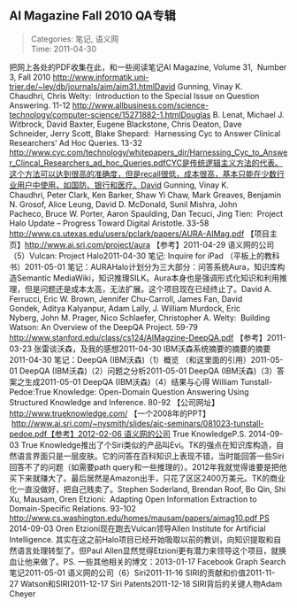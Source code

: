 AI Magazine Fall 2010 QA专辑
---
    
> Categories: 笔记, 语义网  
> Time: 2011-04-30
    
把网上各处的PDF收集在此，和一些阅读笔记AI Magazine, Volume 31,  Number 3, Fall 2010 http://www.informatik.uni-trier.de/~ley/db/journals/aim/aim31.htmlDavid Gunning, Vinay K. Chaudhri, Chris Welty:  Introduction to the Special Issue on Question Answering. 11-12 http://www.allbusiness.com/science-technology/computer-science/15271882-1.htmlDouglas B. Lenat, Michael J. Witbrock, David Baxter, Eugene Blackstone, Chris Deaton, Dave Schneider, Jerry Scott, Blake Shepard:  Harnessing Cyc to Answer Clinical Researchers’ Ad Hoc Queries. 13-32  http://www.cyc.com/technology/whitepapers_dir/Harnessing_Cyc_to_Answer_Clincal_Researchers_ad_hoc_Queries.pdfCYC是传统逻辑主义方法的代表。这个方法可以达到很高的准确度，但是recall很低，成本很高，基本只能在少数行业用户中使用，如国防、银行和医疗。David Gunning, Vinay K. Chaudhri, Peter Clark, Ken Barker, Shaw Yi Chaw, Mark Greaves, Benjamin N. Grosof, Alice Leung, David D. McDonald, Sunil Mishra, John Pacheco, Bruce W. Porter, Aaron Spaulding, Dan Tecuci, Jing Tien:  Project Halo Update – Progress Toward Digital Aristotle. 33-58 http://www.cs.utexas.edu/users/pclark/papers/AURA-AIMag.pdf 【项目主页】http://www.ai.sri.com/project/aura 【参考】2011-04-29 语义网的公司（5）Vulcan: Project Halo2011-04-30 笔记: Inquire for iPad （平板上的教科书）2011-05-01 笔记：AURAHalo计划分为三大部分：问答系统Aura，知识库构造Semantic MediaWiki，知识推理SILK。Aura本身也是强调形式化知识和利用推理，但是问题还是成本太高，无法扩展。这个项目现在已经终止了。David A. Ferrucci, Eric W. Brown, Jennifer Chu-Carroll, James Fan, David Gondek, Aditya Kalyanpur, Adam Lally, J. William Murdock, Eric Nyberg, John M. Prager, Nico Schlaefer, Christopher A. Welty:  Building Watson: An Overview of the DeepQA Project. 59-79 http://www.stanford.edu/class/cs124/AIMagzine-DeepQA.pdf 【参考】2011-03-23 张雷谈沃森，及我的感想2011-04-30 IBM沃森系统摘要的摘要的摘要2011-04-30 笔记：DeepQA (IBM沃森)（1）概览 （和这里面的引用）2011-05-01 DeepQA (IBM沃森)（2）问题之分析2011-05-01 DeepQA (IBM沃森)（3）答案之生成2011-05-01 DeepQA (IBM沃森)（4）结果与心得     William Tunstall-Pedoe:True Knowledge: Open-Domain Question Answering Using Structured Knowledge and Inference. 80-92 【公司网址】http://www.trueknowledge.com/ 【一个2008年的PPT】  http://www.ai.sri.com/~nysmith/slides/aic-seminars/081023-tunstall-pedoe.pdf【参考】2012-02-06 语义网的公司 True KnowledgeP.S. 2014-09-03 True Knowledge推出了个Siri类似的产品叫Evi。TK的强点在知识库构造，自然语言界面只是一层皮肤。它的问答在百科知识上表现不错，当时能回答一些Siri回答不了的问题（如需要path query和一些推理的）。2012年我就觉得谁要是把他买下来就赚大了。最后居然是Amazon出手，只花了区区2400万美元。TK的商业化一直没做好，把自己贱卖了。Stephen Soderland, Brendan Roof, Bo Qin, Shi Xu, Mausam, Oren Etzioni:  Adapting Open Information Extraction to Domain-Specific Relations. 93-102 http://www.cs.washington.edu/homes/mausam/papers/aimag10.pdf PS 2014-09-03 Oren Etzioni现在跑去Vulcan领导Allen Institute for Artificial Intelligence. 其实在这之前Halo项目已经开始吸取以前的教训，向知识提取和自然语言处理转型了。但Paul Allen显然觉得Etzioni更有潜力来领导这个项目，就换血让他来做了。PS. 一些其他相关的博文：2013-01-17 Facebook Graph Search笔记2011-05-01 语义网的公司（6）Siri2011-11-16 SIRI的贡献和价值2011-11-27 Watson和SIRI2011-12-17 Siri Patents2011-12-18 SIRI背后的关键人物Adam Cheyer       
    